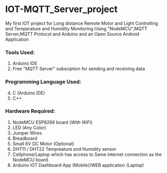 # IOT-MQTT_Server_project
My first IOT project for Long distance Remote Motor and Light Controlling and Temperature and Humidity Monitoring Using "NodeMCU",MQTT Server,MQTT Protocol and Arduino and an Open Source Android Application 
### Tools Used:
1. Arduino IDE
2. Free "MQTT Server" subsciption for sending and receiving data 
### Programming Language Used:
4. C (Arduino IDE)
5. C++
### Hardware Required:
1. NodeMCU ESP8266 board (*With WiFi*)
2. LED (Any Color)
3. Jumper Wires
4. Breadboard
5. Small 6V DC Motor (Optional)
6. DHT11 / DHT22 Tempreature and Humidity sensor
7. Cellphone/Laptop which has access to Same internet connection as the NodeMCU board.
8. Arduino IOT Dashboard App (Mobile)/WEB application (Laptop)
